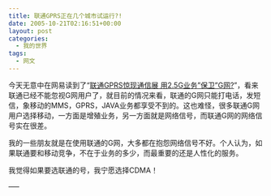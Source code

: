 ```yaml
---
title: 联通GPRS正在几个城市试运行?!
date: 2005-10-21T02:16:51+00:00
layout: post
categories:
  - 我的世界
tags:
  - 网文
---
```

今天无意中在网易读到了“[联通GPRS惊现通信展 用2.5G业务”保卫”G网?](http://tech.163.com/05/1019/09/20DQMVDK000915BE.html)”，看来联通已经不能忽视G网用户了，就目前的情况来看，联通的G网只能打电话，发短信，象移动的MMS，GPRS，JAVA业务都享受不到的。这也难怪，很多联通G网用户选择移动，一方面是增殖业务，另一方面就是网络信号，而联通G网的网络信号实在很差。

我的一些朋友就是在使用联通的G网，大多都在抱怨网络信号不好。个人认为，如果联通要和移动竞争，不在于业务的多少，而最重要的还是人性化的服务。

我觉得如果要选联通的号，我宁愿选择CDMA！

—–
